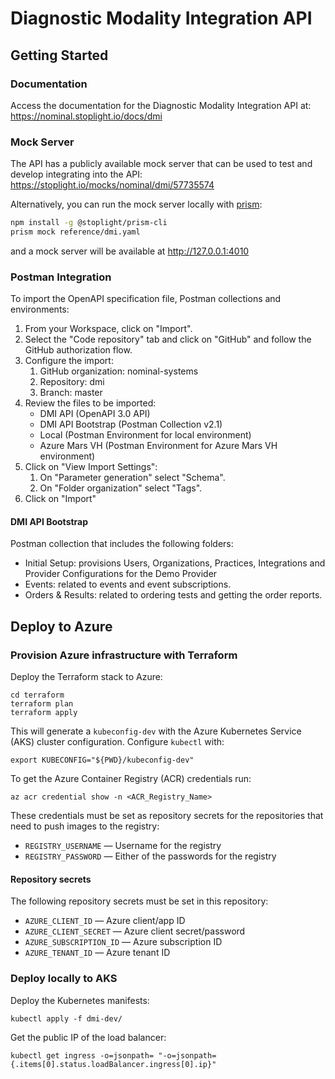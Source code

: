# Diagnostic Modality Integration API

## Getting Started

### Documentation 
Access the documentation for the Diagnostic Modality Integration API at: https://nominal.stoplight.io/docs/dmi 

### Mock Server
The API has a publicly available mock server that can be used to test and develop integrating into the API: https://stoplight.io/mocks/nominal/dmi/57735574

Alternatively, you can run the mock server locally with [prism](https://meta.stoplight.io/docs/prism/674b27b261c3c-overview):
```bash
npm install -g @stoplight/prism-cli
prism mock reference/dmi.yaml
```
and a mock server will be available at http://127.0.0.1:4010

### Postman Integration
To import the OpenAPI specification file, Postman collections and environments:
1. From your Workspace, click on "Import".
2. Select the "Code repository" tab and click on "GitHub" and follow the GitHub authorization flow.
3. Configure the import:
   1. GitHub organization: nominal-systems
   2. Repository: dmi
   3. Branch: master
4. Review the files to be imported:
   - DMI API (OpenAPI 3.0 API)
   - DMI API Bootstrap (Postman Collection v2.1) 
   - Local (Postman Environment for local environment)
   - Azure Mars VH (Postman Environment for Azure Mars VH environment)
5. Click on "View Import Settings":
   1. On "Parameter generation" select "Schema".
   2. On "Folder organization" select "Tags".
6. Click on "Import"

#### DMI API Bootstrap
Postman collection that includes the following folders:
- Initial Setup: provisions Users, Organizations, Practices, Integrations and Provider Configurations for the Demo Provider
- Events: related to events and event subscriptions.
- Orders & Results: related to ordering tests and getting the order reports.


## Deploy to Azure

### Provision Azure infrastructure with Terraform

Deploy the Terraform stack to Azure:
````
cd terraform
terraform plan
terraform apply
````

This will generate a `kubeconfig-dev` with the Azure Kubernetes Service (AKS) cluster configuration. Configure `kubectl` with:
````
export KUBECONFIG="${PWD}/kubeconfig-dev"
````

To get the Azure Container Registry (ACR) credentials run:
````
az acr credential show -n <ACR_Registry_Name>
````
These credentials must be set as repository secrets for the repositories that need to push images to the registry:
- `REGISTRY_USERNAME` — Username for the registry
- `REGISTRY_PASSWORD` — Either of the passwords for the registry


#### Repository secrets

The following repository secrets must be set in this repository:
- `AZURE_CLIENT_ID` — Azure client/app ID
- `AZURE_CLIENT_SECRET` — Azure client secret/password
- `AZURE_SUBSCRIPTION_ID` — Azure subscription ID
- `AZURE_TENANT_ID` — Azure tenant ID


### Deploy locally to AKS

Deploy the Kubernetes manifests:
````
kubectl apply -f dmi-dev/
````

Get the public IP of the load balancer:
````
kubectl get ingress -o=jsonpath= "-o=jsonpath={.items[0].status.loadBalancer.ingress[0].ip}"
````

